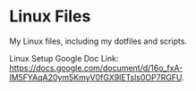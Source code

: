 # Linux Files

My Linux files, including my dotfiles and scripts.

Linux Setup Google Doc Link:
https://docs.google.com/document/d/16o_fxA-lM5FYAqA20ym5KmyV0fGX9lETsls0OP7RGFU.